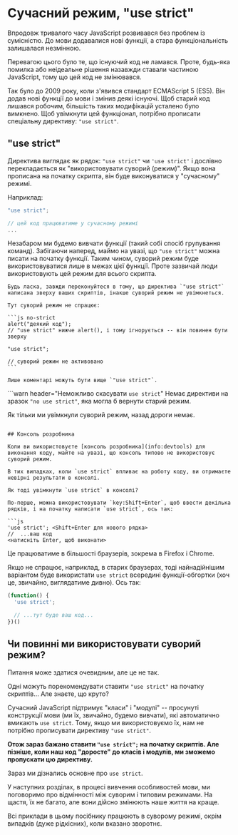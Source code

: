 # Сучасний режим, "use strict"

Впродовж тривалого часу JavaScript розвивався без проблем із сумісністю. До мови додавалися нові функції, а стара функціональність залишалася незмінною.

Перевагою цього було те, що існуючий код не ламався. Проте, будь-яка помилка або неідеальне рішення назавжди ставали частиною JavaScript, тому що цей код не змінювався.

Так було до 2009 року, коли з'явився стандарт ECMAScript 5 (ES5). Він додав нові функції до мови і змінив деякі існуючі. Щоб старий код лишався робочим, більшість таких модифікацій усталено було вимкнено. Щоб увімкнути цей функціонал, потрібно прописати спеціальну директиву: `"use strict"`.

## "use strict"

Директива виглядає як рядок: `"use strict"` чи `'use strict'` і дослівно перекладається як "використовувати суворий (режим)". Якщо вона прописана на початку скрипта, він буде виконуватися у "сучасному" режимі.

Наприклад:

```js
"use strict";

// цей код працюватиме у сучасному режимі
...
```

Незабаром ми будемо вивчати функції (такий собі спосіб групування команд). Забігаючи наперед, маймо на увазі, що `"use strict"` можна писати на початку функції. Таким чином, суворий режим буде використовуватися лише в межах цієї функції. Проте зазвичай люди використовують цей режим для всього скрипта.

````warn header="Переконайтеся, що \"use strict\" написано зверху"
Будь ласка, завжди переконуйтеся в тому, що директива `"use strict"` написана зверху ваших скриптів, інакше суворий режим не увімкнеться.

Тут суворий режим не спрацює:

```js no-strict
alert("деякий код");
// "use strict" нижче alert(), і тому ігнорується -- він повинен бути зверху

"use strict";

// суворий режим не активовано
```

Лише коментарі можуть бути вище `"use strict"`.
````

```warn header="Неможливо скасувати `use strict`"
Немає директиви на зразок `"no use strict"`, яка могла б вернути старий режим.

Як тільки ми увімкнули суворий режим, назад дороги немає.
```

## Консоль розробника

Коли ви використовуєте [консоль розробника](info:devtools) для виконання коду, майте на увазі, що консоль типово не використовує суворий режим.

В тих випадках, коли `use strict` впливає на роботу коду, ви отримаєте невірні результати в консолі.

Як тоді увімкнути `use strict` в консолі?

По-перше, можна використовувати `key:Shift+Enter`, щоб ввести декілька рядків, і на початку написати `use strict`, ось так:

```js
'use strict'; <Shift+Enter для нового рядка>
//  ...ваш код
<натисніть Enter, щоб виконати>
```

Це працюватиме в більшості браузерів, зокрема в Firefox і Chrome.

Якщо не спрацює, наприклад, в старих браузерах, тоді найнадійнішим варіантом буде використати `use strict` всередині функції-обгортки (хоч це, звичайно, виглядатиме дивно). Ось так:

```js
(function() {
  'use strict';

  // ...тут буде ваш код...
})()
```

## Чи повинні ми використовувати суворий режим?

Питання може здатися очевидним, але це не так.

Одні можуть порекомендувати ставити `"use strict"` на початку скриптів... Але знаєте, що круто?

Сучасний JavaScript підтримує "класи" і "модулі" -- просунуті конструкції мови (ми їх, звичайно, будемо вивчати), які автоматично вмикають `use strict`. Тому, якщо ми використовуємо їх, нам не потрібно прописувати директиву `"use strict"`.

**Отож зараз бажано ставити `"use strict";` на початку скриптів. Але пізніше, коли наш код "доросте" до класів і модулів, ми зможемо пропускати цю директиву.**

Зараз ми дізнались основне про `use strict`.

У наступних розділах, в процесі вивчення особливостей мови, ми поговоримо про відмінності між суворим і типовим режимами. На щастя, їх не багато, але вони дійсно змінюють наше життя на краще.

Всі приклади в цьому посібнику працюють в суворому режимі, окрім випадків (дуже рідкісних), коли вказано зворотнє.
